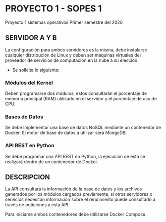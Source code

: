 # PROYECTO 1 - SOPES 1

Proyecto 1 sistemas operativos
Primer semestre del 2020

## SERVIDOR A Y B
La configuración para ambos servidores es la misma, debe instalarse cualquier distribución de Linux y deben ser máquinas virtuales del proveedor de servicios de computación en la nube a su elección. 

- Se solicita lo siguiente:

### Módulos del Kernel
Deben programarse dos módulos, estos consultarán el porcentaje de memoria principal (RAM) utilizado en el servidor y el porcentaje de uso de CPU.

### Bases de Datos
Se debe implementar una base de datos NoSQL mediante un contenedor de Docker. 
El motor de base de datos a utilizar será MongoDB.

### API REST en Python
Se debe programar una API REST en Python, la ejecución de esta se realizará
dentro de un contenedor de Docker.

## DESCRIPCION
La API consultará la información de la base de datos y los archivos generados por los módulos cargados previamente, si otros servidores o servicios necesitan información sobre el rendimiento puede consultarlo a través de peticiones a esta API. 

Para iniciarse ambos contenedores debe utilizarse Docker Compose.